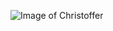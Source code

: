 <figure class = "sidebar">
    <img src="img/me.jpg" class="me" alt="Image of Christoffer">  
</figure>